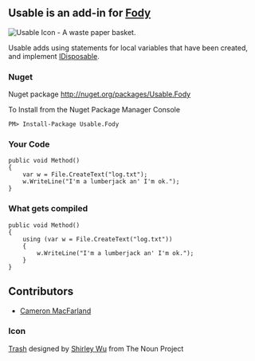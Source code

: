 ## Usable is an add-in for [Fody](https://github.com/Fody/Fody/) 

![Usable Icon - A waste paper basket.](https://raw.github.com/Fody/Usable/master/Icons/package_icon.png)

Usable adds using statements for local variables that have been created, and implement [IDisposable](http://msdn.microsoft.com/en-au/library/system.idisposable.aspx).

### Nuget 

Nuget package http://nuget.org/packages/Usable.Fody 

To Install from the Nuget Package Manager Console 
    
    PM> Install-Package Usable.Fody

### Your Code

    public void Method()
    {
        var w = File.CreateText("log.txt");
        w.WriteLine("I'm a lumberjack an' I'm ok.");
    }

### What gets compiled

    public void Method()
    {
        using (var w = File.CreateText("log.txt"))
        {
            w.WriteLine("I'm a lumberjack an' I'm ok.");
        }
    }

## Contributors

  * [Cameron MacFarland](https://github.com/distantcam)

### Icon

<a href="http://thenounproject.com/noun/trash/#icon-No12100" target="_blank">Trash</a> designed by <a href="http://thenounproject.com/swu1381" target="_blank">Shirley Wu</a> from The Noun Project